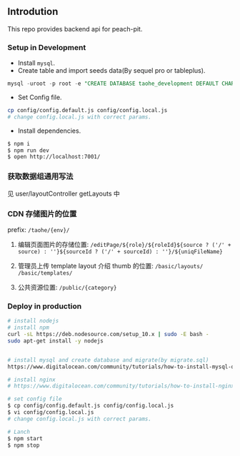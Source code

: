 ## Introdution
This repo provides backend api for peach-pit.

### Setup in Development
- Install `mysql`.
- Create table and import seeds data(By sequel pro or tableplus).

```sql
mysql -uroot -p root -e "CREATE DATABASE taohe_development DEFAULT CHARSET utf8"
```

- Set Config file.

```bash
cp config/config.default.js config/config.local.js
# change config.local.js with correct params.
```

- Install dependencies.
```bash
$ npm i
$ npm run dev
$ open http://localhost:7001/
```


### 获取数据组通用写法
见 user/layoutController getLayouts 中

### CDN 存储图片的位置
prefix: `/taohe/{env}/`

1. 编辑页面图片的存储位置: 
    `/editPage/${role}/${roleId}${source ? ('/' + source) : ''}${sourceId ? ('/' + sourceId) : ''}/${uniqFileName}`

2.  管理员上传 template layout 介绍 thumb 的位置: 
    `/basic/layouts/`
    `/basic/templates/`

3. 公共资源位置: 
    `/public/{category}`


### Deploy in production

```bash
# install nodejs
# install npm
curl -sL https://deb.nodesource.com/setup_10.x | sudo -E bash -
sudo apt-get install -y nodejs


# install mysql and create database and migrate(by migrate.sql)
https://www.digitalocean.com/community/tutorials/how-to-install-mysql-on-ubuntu-16-04

# install nginx 
# https://www.digitalocean.com/community/tutorials/how-to-install-nginx-on-ubuntu-16-04

# set config file
$ cp config/config.default.js config/config.local.js
$ vi config/config.local.js
# change config.local.js with correct params.

# Lanch
$ npm start
$ npm stop
```
